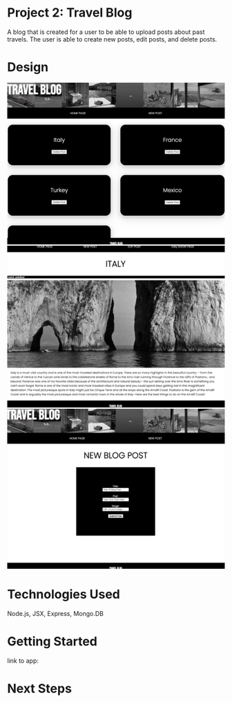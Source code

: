 # Project 2: Travel Blog
 A blog that is created for a user to be able to upload posts about past travels. The user is able to create new posts, edit posts, and delete posts. 
# Design
![](images/screenshot-home.png)
![](images/screenshot-showPage.png)
![](images/new-page.png)

# Technologies Used
Node.js, JSX, Express, Mongo.DB
# Getting Started
link to app:

# Next Steps
